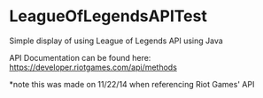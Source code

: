 LeagueOfLegendsAPITest
======================

Simple display of using League of Legends API using Java

API Documentation can be found here:
https://developer.riotgames.com/api/methods

*note this was made on 11/22/14 when referencing Riot Games' API
